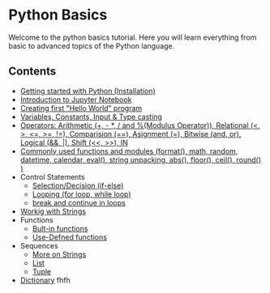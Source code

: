 # Python Basics

Welcome to the python basics tutorial. Here you will learn everything from basic to advanced topics of the Python language.

## Contents
- [Getting started with Python (Installation)](https://github.com/tejalal/python/wiki/Getting-started-with-Python)
- [Introduction to Jupyter Notebook](https://github.com/tejalal/python/wiki/Introduction-to-Jupyter-Notebook)
- [Creating first "Hello World" program](https://github.com/tejalal/python/blob/master/notebooks/HelloWorld.ipynb)
- [Variables, Constants, Input & Type casting](https://github.com/tejalal/python/blob/master/notebooks/Constants%20Variables%20Input%20and%20Type%20Casting.ipynb)
- [Operators: 
    Arithmetic (+, - *, / and %(Modulus Operator)),
    Relational (<, >, <=, >=, !=),
    Comparision (==),
    Asignment (=),
    Bitwise (and, or),
    Logical (&&, |),
    Shift (<<, >>),
    IN
](https://github.com/tejalal/python/blob/master/notebooks/Operators.ipynb)
- [Commonly used functions and modules (format(), math, random, datetime, calendar, eval(), string unpacking, abs(), floor(), ceil(), round() )](https://github.com/tejalal/python/blob/master/notebooks/Commonly%20used%20functions%20and%20modules.ipynb)
- Control Statements
  - [Selection/Decision (if-else)](https://github.com/tejalal/python/blob/master/notebooks/If-else.ipynb)
  - [Looping (for loop, while loop)](url)
  - [break and continue in loops](url)
- [Workig with Strings](url)
- Functions
  - [Bult-in functions](url)
  - [Use-Defned functions](url)
- Sequences
  - [More on Strings](url)
  - [List](url)
  - [Tuple](url)
- [Dictionary](url)
fhfh

